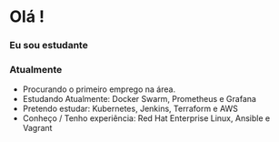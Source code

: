 # Olá ! 

### Eu sou estudante

### Atualmente
- Procurando o primeiro emprego na área.
- Estudando Atualmente: Docker Swarm, Prometheus e Grafana
- Pretendo estudar: Kubernetes, Jenkins, Terraform e AWS
- Conheço / Tenho experiência: Red Hat Enterprise Linux, Ansible e Vagrant

